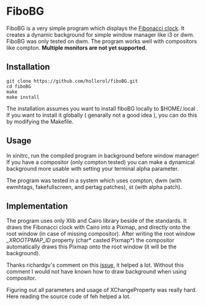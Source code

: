# FiboBG

FiboBG is a very simple program which displays the [Fibonacci clock](https://www.theguardian.com/science/alexs-adventures-in-numberland/2015/may/09/fibonacci-clock-can-you-tell-the-time-on-the-worlds-most-stylish-nerd-timepiece). It creates a dynamic background for simple window manager like i3 or dwm. FiboBG was only tested on dwm. The program works well with compositors like compton. **Multiple monitors are not yet supported.**

## Installation

```{bash}
git clone https://github.com/hollorol/fiboBG.git 
cd fiboBG
make
make install
```
The installation assumes you want to install fiboBG locally to $HOME/.local . If you want to install it globally ( genarally not a good idea ), you can do this by modifying the Makefile.

## Usage
In xinitrc, run the compiled program in background before window manager! If you have a compositor (only compton tested) you can make a dynamical background more usable with setting your terminal alpha parameter. 

The program was tested in a system which uses compton, dwm (with ewmhtags, fakefullscreen, and pertag patches), st (with alpha patch). 

## Implementation

The program uses only Xlib and Cairo library beside of the standards. It draws the Fibonacci clock with Cairo into a Pixmap, and directly onto the root window (in case of missing compositor). After writing the root window _\_XROOTPMAP\_ID_ property (char* casted Pixmap*) the compositor automatically draws this Pixmap onto the root window (it will be the background). 

Thanks richardgv's comment on this [issue](https://github.com/chjj/compton/issues/225), it helped a lot. Without this comment I would not have known how to draw background when using compositor.

Figuring out all parameters and usage of XChangeProperty was really hard. Here reading the source code of feh helped a lot. 


